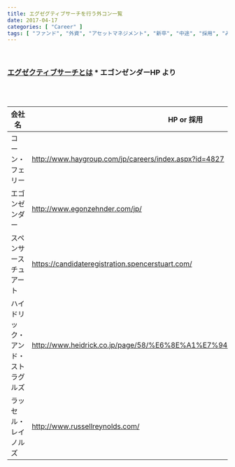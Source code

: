 ```yaml
---
title: エグゼグティブサーチを行う外コン一覧
date: 2017-04-17
categories: [ "Career" ]
tags: [ "ファンド", "外資", "アセットマネジメント", "新卒", "中途", "採用", "みんな知らないすごい仕事" ]
---
```


<br/>





### <a href="http://www.egonzehnder.com/jp/our-services/client-services/executive-search.html">エグゼクティブサーチとは</a>   * エゴンゼンダーHP より
<br/>
<br/>


| 会社名                                               | HP or 採用                                                             |
|------------------------------------------------------|------------------------------------------------------------------------|
| コーン・フェリー | http://www.haygroup.com/jp/careers/index.aspx?id=4827                  |
| エゴンゼンダー                                       | http://www.egonzehnder.com/jp/                                         |
| スペンサースチュアート                               | https://candidateregistration.spencerstuart.com/                       |
| ハイドリック・アンド・ストラグルズ                   | http://www.heidrick.co.jp/page/58/%E6%8E%A1%E7%94%A8%E6%83%85%E5%A0%B1 |
| ラッセル・レイノルズ                                 | http://www.russellreynolds.com/                                        |

<br/>
<br/>